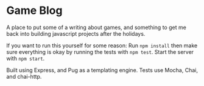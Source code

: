 # Game Blog

A place to put some of a writing about games, and something to get me back into building javascript projects after the holidays.

If you want to run this yourself for some reason:
 Run ```npm install``` then make sure everything is okay by running the tests with ```npm test```. 
 Start the server with ```npm start```.

Built using Express, and Pug as a templating engine.
Tests use Mocha, Chai, and chai-http.
